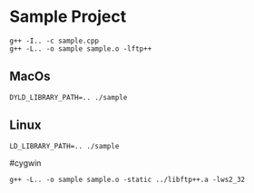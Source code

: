 # Sample Project

```
g++ -I.. -c sample.cpp
g++ -L.. -o sample sample.o -lftp++
```

## MacOs

```
DYLD_LIBRARY_PATH=.. ./sample
```

## Linux

```
LD_LIBRARY_PATH=.. ./sample
```
#cygwin
```
g++ -L.. -o sample sample.o -static ../libftp++.a -lws2_32
```
